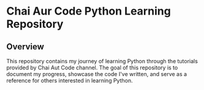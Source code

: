 # Chai Aur Code Python Learning Repository

## Overview

This repository contains my journey of learning Python through the tutorials provided by Chai Aut Code channel. The goal of this repository is to document my progress, showcase the code I've written, and serve as a reference for others interested in learning Python.
